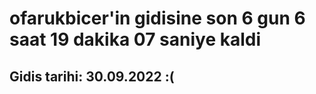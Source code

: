 # ofarukbicer'in gidisine son 6 gun 6 saat 19 dakika 07 saniye kaldi

## Gidis tarihi: 30.09.2022 :(